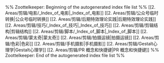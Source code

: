 %% Zoottelkeeper: Beginning of the autogenerated index file list  %%
 [[2. Areas/剪辑/电影/_Index_of_电影|_Index_of_电影]]
 [[2. Areas/剪辑/公众号临时转换|公众号临时转换]]
 [[2. Areas/剪辑/后期特效理论实践|后期特效理论实践]]
 [[2. Areas/剪辑/技巧/_Index_of_技巧|_Index_of_技巧]]
 [[2. Areas/剪辑/剪辑结构|剪辑结构]]
 [[2. Areas/剪辑/脚本/_Index_of_脚本|_Index_of_脚本]]
 [[2. Areas/剪辑/蒙太奇|蒙太奇]]
 [[2. Areas/剪辑/拍摄运镜|拍摄运镜]]
 [[2. Areas/剪辑/色彩|色彩]]
 [[2. Areas/剪辑/手机摄影|手机摄影]]
 [[2. Areas/剪辑/Gestalt心理学|Gestalt心理学]]
 [[2. Areas/剪辑/PR 概念和快捷键|PR 概念和快捷键]]
%% Zoottelkeeper: End of the autogenerated index file list  %%
